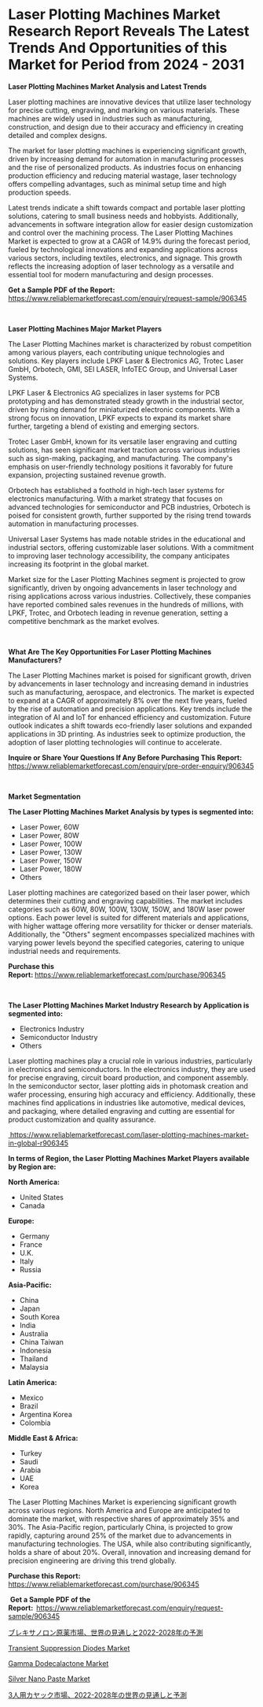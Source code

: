 <p><h1>Laser Plotting Machines Market Research Report Reveals The Latest Trends And Opportunities of this Market for Period from 2024 - 2031</h1></p><p><strong>Laser Plotting Machines Market Analysis and Latest Trends</strong></p>
<p><p>Laser plotting machines are innovative devices that utilize laser technology for precise cutting, engraving, and marking on various materials. These machines are widely used in industries such as manufacturing, construction, and design due to their accuracy and efficiency in creating detailed and complex designs. </p><p>The market for laser plotting machines is experiencing significant growth, driven by increasing demand for automation in manufacturing processes and the rise of personalized products. As industries focus on enhancing production efficiency and reducing material wastage, laser technology offers compelling advantages, such as minimal setup time and high production speeds.</p><p>Latest trends indicate a shift towards compact and portable laser plotting solutions, catering to small business needs and hobbyists. Additionally, advancements in software integration allow for easier design customization and control over the machining process. The Laser Plotting Machines Market is expected to grow at a CAGR of 14.9% during the forecast period, fueled by technological innovations and expanding applications across various sectors, including textiles, electronics, and signage. This growth reflects the increasing adoption of laser technology as a versatile and essential tool for modern manufacturing and design processes.</p></p>
<p><strong>Get a Sample PDF of the Report:&nbsp;</strong> <a href="https://www.reliablemarketforecast.com/enquiry/request-sample/906345">https://www.reliablemarketforecast.com/enquiry/request-sample/906345</a></p>
<p>&nbsp;</p>
<p><strong>Laser Plotting Machines Major Market Players</strong></p>
<p><p>The Laser Plotting Machines market is characterized by robust competition among various players, each contributing unique technologies and solutions. Key players include LPKF Laser & Electronics AG, Trotec Laser GmbH, Orbotech, GMI, SEI LASER, InfoTEC Group, and Universal Laser Systems. </p><p>LPKF Laser & Electronics AG specializes in laser systems for PCB prototyping and has demonstrated steady growth in the industrial sector, driven by rising demand for miniaturized electronic components. With a strong focus on innovation, LPKF expects to expand its market share further, targeting a blend of existing and emerging sectors.</p><p>Trotec Laser GmbH, known for its versatile laser engraving and cutting solutions, has seen significant market traction across various industries such as sign-making, packaging, and manufacturing. The company's emphasis on user-friendly technology positions it favorably for future expansion, projecting sustained revenue growth.</p><p>Orbotech has established a foothold in high-tech laser systems for electronics manufacturing. With a market strategy that focuses on advanced technologies for semiconductor and PCB industries, Orbotech is poised for consistent growth, further supported by the rising trend towards automation in manufacturing processes.</p><p>Universal Laser Systems has made notable strides in the educational and industrial sectors, offering customizable laser solutions. With a commitment to improving laser technology accessibility, the company anticipates increasing its footprint in the global market.</p><p>Market size for the Laser Plotting Machines segment is projected to grow significantly, driven by ongoing advancements in laser technology and rising applications across various industries. Collectively, these companies have reported combined sales revenues in the hundreds of millions, with LPKF, Trotec, and Orbotech leading in revenue generation, setting a competitive benchmark as the market evolves.</p></p>
<p>&nbsp;</p>
<p><strong>What Are The Key Opportunities For Laser Plotting Machines Manufacturers?</strong></p>
<p><p>The Laser Plotting Machines market is poised for significant growth, driven by advancements in laser technology and increasing demand in industries such as manufacturing, aerospace, and electronics. The market is expected to expand at a CAGR of approximately 8% over the next five years, fueled by the rise of automation and precision applications. Key trends include the integration of AI and IoT for enhanced efficiency and customization. Future outlook indicates a shift towards eco-friendly laser solutions and expanded applications in 3D printing. As industries seek to optimize production, the adoption of laser plotting technologies will continue to accelerate.</p></p>
<p><strong>Inquire or Share Your Questions If Any Before Purchasing This Report:</strong> <a href="https://www.reliablemarketforecast.com/enquiry/pre-order-enquiry/906345">https://www.reliablemarketforecast.com/enquiry/pre-order-enquiry/906345</a></p>
<p>&nbsp;</p>
<p><strong>Market Segmentation</strong></p>
<p><strong>The Laser Plotting Machines Market Analysis by types is segmented into:</strong></p>
<p><ul><li>Laser Power, 60W</li><li>Laser Power, 80W</li><li>Laser Power, 100W</li><li>Laser Power, 130W</li><li>Laser Power, 150W</li><li>Laser Power, 180W</li><li>Others</li></ul></p>
<p><p>Laser plotting machines are categorized based on their laser power, which determines their cutting and engraving capabilities. The market includes categories such as 60W, 80W, 100W, 130W, 150W, and 180W laser power options. Each power level is suited for different materials and applications, with higher wattage offering more versatility for thicker or denser materials. Additionally, the "Others" segment encompasses specialized machines with varying power levels beyond the specified categories, catering to unique industrial needs and requirements.</p></p>
<p><strong>Purchase this Report:&nbsp;</strong><a href="https://www.reliablemarketforecast.com/purchase/906345">https://www.reliablemarketforecast.com/purchase/906345</a></p>
<p>&nbsp;</p>
<p><strong>The Laser Plotting Machines Market Industry Research by Application is segmented into:</strong></p>
<p><ul><li>Electronics Industry</li><li>Semiconductor Industry</li><li>Others</li></ul></p>
<p><p>Laser plotting machines play a crucial role in various industries, particularly in electronics and semiconductors. In the electronics industry, they are used for precise engraving, circuit board production, and component assembly. In the semiconductor sector, laser plotting aids in photomask creation and wafer processing, ensuring high accuracy and efficiency. Additionally, these machines find applications in industries like automotive, medical devices, and packaging, where detailed engraving and cutting are essential for product customization and quality assurance.</p></p>
<p><a href="https://www.reliablemarketforecast.com/laser-plotting-machines-market-in-global-r906345">&nbsp;https://www.reliablemarketforecast.com/laser-plotting-machines-market-in-global-r906345</a></p>
<p><strong>In terms of Region, the Laser Plotting Machines Market Players available by Region are:</strong></p>
<p>
    <p> <strong> North America: </strong>
        <ul>
            <li>United States</li>
            <li>Canada</li>
        </ul>
        </p> 
    <p> <strong> Europe: </strong>
        <ul>
            <li>Germany</li>
            <li>France</li>
            <li>U.K.</li>
            <li>Italy</li>
            <li>Russia</li>
        </ul>
        </p> 
    <p> <strong> Asia-Pacific: </strong>
        <ul>
            <li>China</li>
            <li>Japan</li>
            <li>South Korea</li>
            <li>India</li>
            <li>Australia</li>
            <li>China Taiwan</li>
            <li>Indonesia</li>
            <li>Thailand</li>
            <li>Malaysia</li>
        </ul>
        </p> 
    <p> <strong> Latin America: </strong>
        <ul>
            <li>Mexico</li>
            <li>Brazil</li>
            <li>Argentina Korea</li>
            <li>Colombia</li>
        </ul>
        </p> 
    <p> <strong> Middle East & Africa: </strong>
        <ul>
            <li>Turkey</li>
            <li>Saudi</li>
            <li>Arabia</li>
            <li>UAE</li>
            <li>Korea</li>
        </ul>
    </p>
    </p>
<p><p>The Laser Plotting Machines Market is experiencing significant growth across various regions. North America and Europe are anticipated to dominate the market, with respective shares of approximately 35% and 30%. The Asia-Pacific region, particularly China, is projected to grow rapidly, capturing around 25% of the market due to advancements in manufacturing technologies. The USA, while also contributing significantly, holds a share of about 20%. Overall, innovation and increasing demand for precision engineering are driving this trend globally.</p></p>
<p><strong>Purchase this Report: </strong><a href="https://www.reliablemarketforecast.com/purchase/906345">https://www.reliablemarketforecast.com/purchase/906345</a></p>
<p>&nbsp;<strong>Get a Sample PDF of the Report:&nbsp;&nbsp;</strong><a href="https://www.reliablemarketforecast.com/enquiry/request-sample/906345">https://www.reliablemarketforecast.com/enquiry/request-sample/906345</a></p>
<p><strong></strong></p>
<p><p><a href="https://medium.com/@nicolasrown5/brexanolone-api-market-global-outlook-and-forecast-2022-2028-838873868917?postPublishedType=initial">ブレキサノロン原薬市場、世界の見通しと2022-2028年の予測</a></p><p><a href="https://www.linkedin.com/pulse/transient-suppression-diodes-market-essentials-key-players-6w0bc?trackingId=gxL4QhwPS2yPeAUDhsDfzg%3D%3D">Transient Suppression Diodes Market</a></p><p><a href="https://medium.com/@amexben1465_98864/the-comprehensive-gamma-dodecalactone-market-research-report-is-essential-for-understanding-ded9d9511eb6">Gamma Dodecalactone Market</a></p><p><a href="https://github.com/AKSHATREPORTPRIME/Market-Research-Report-List-6/blob/main/silver-nano-paste-market.md">Silver Nano Paste Market</a></p><p><a href="https://medium.com/@nicolasrown5/3-person-kayaks-market-global-outlook-and-forecast-2022-2028-9331ef1d5e02">3人用カヤック市場、2022-2028年の世界の見通しと予測</a></p></p>
